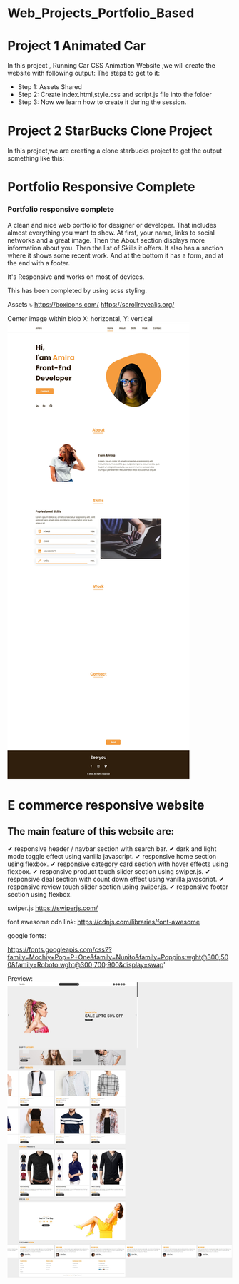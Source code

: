 # Web_Projects_Portfolio_Based

# Project 1 Animated Car 

In this project , Running Car CSS Animation Website ,we will create the website with following output:
The steps to get to it:
- Step 1: Assets Shared
- Step 2: Create index.html,style.css and script.js file into the folder
- Step 3: Now we learn how to create it during the session.


# Project 2 StarBucks Clone Project

In this project,we are creating a clone starbucks project to get the output something like this:


# Portfolio Responsive Complete

### Portfolio responsive complete
A clean and nice web portfolio for designer or developer. That includes almost everything you want to show. At first, your name, links to social networks and a great image. Then the About section displays more information about you. Then the list of Skills it offers. It also has a section where it shows some recent work. And at the bottom it has a form, and at the end with a footer.

It's Responsive and works on most of devices.

This has been completed by using scss styling.

Assets ⤵️ 
https://boxicons.com/
https://scrollrevealjs.org/

Center image within blob
X: horizontal, Y: vertical
![preview img](/preview.jpeg)


# E commerce responsive website 
## The main feature of this website are:

✔ responsive header / navbar section with search bar.
✔ dark and light mode toggle effect using vanilla javascript.
✔ responsive home section using flexbox.
✔ responsive category card section with hover effects using flexbox.
✔ responsive product touch slider section using swiper.js.
✔ responsive deal section with count down effect using vanilla javascript.
✔ responsive review touch slider section using swiper.js.
✔ responsive footer section using flexbox.

swiper.js
https://swiperjs.com/

font awesome cdn link:
https://cdnjs.com/libraries/font-awesome

google fonts:

https://fonts.googleapis.com/css2?family=Mochiy+Pop+P+One&family=Nunito&family=Poppins:wght@300;500&family=Roboto:wght@300;700;900&display=swap'

Preview:
![ecommerce_preview](/ecommerce_preview.jpeg)